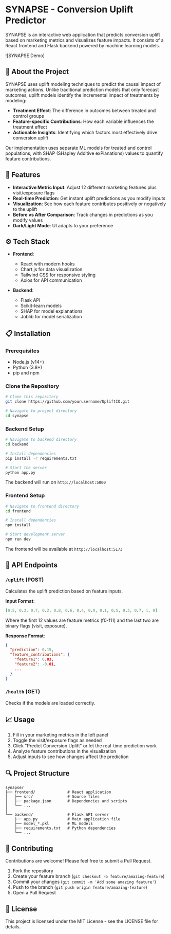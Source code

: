 # SYNAPSE - Conversion Uplift Predictor

SYNAPSE is an interactive web application that predicts conversion uplift based on marketing metrics and visualizes feature impacts. It consists of a React frontend and Flask backend powered by machine learning models.

![SYNAPSE Demo]

## 🧠 About the Project

SYNAPSE uses uplift modeling techniques to predict the causal impact of marketing actions. Unlike traditional prediction models that only forecast outcomes, uplift models identify the incremental impact of treatments by modeling:

- **Treatment Effect**: The difference in outcomes between treated and control groups
- **Feature-specific Contributions**: How each variable influences the treatment effect
- **Actionable Insights**: Identifying which factors most effectively drive conversion uplift

Our implementation uses separate ML models for treated and control populations, with SHAP (SHapley Additive exPlanations) values to quantify feature contributions.

## 🚀 Features

- **Interactive Metric Input**: Adjust 12 different marketing features plus visit/exposure flags
- **Real-time Prediction**: Get instant uplift predictions as you modify inputs
- **Visualization**: See how each feature contributes positively or negatively to the uplift
- **Before vs After Comparison**: Track changes in predictions as you modify values
- **Dark/Light Mode**: UI adapts to your preference

## ⚙️ Tech Stack

- **Frontend**:

  - React with modern hooks
  - Chart.js for data visualization
  - Tailwind CSS for responsive styling
  - Axios for API communication

- **Backend**:
  - Flask API
  - Scikit-learn models
  - SHAP for model explanations
  - Joblib for model serialization

## 📋 Installation

### Prerequisites

- Node.js (v14+)
- Python (3.8+)
- pip and npm

### Clone the Repository

```bash
# Clone this repository
git clone https://github.com/yourusername/UpliftIQ.git

# Navigate to project directory
cd synapse
```

### Backend Setup

```bash
# Navigate to backend directory
cd backend

# Install dependencies
pip install -r requirements.txt

# Start the server
python app.py
```

The backend will run on `http://localhost:5000`

### Frontend Setup

```bash
# Navigate to frontend directory
cd frontend

# Install dependencies
npm install

# Start development server
npm run dev
```

The frontend will be available at `http://localhost:5173`

## 🔧 API Endpoints

### `/uplift` (POST)

Calculates the uplift prediction based on feature inputs.

**Input Format**:

```json
[0.5, 0.3, 0.7, 0.2, 0.8, 0.6, 0.4, 0.9, 0.1, 0.5, 0.3, 0.7, 1, 0]
```

Where the first 12 values are feature metrics (f0-f11) and the last two are binary flags (visit, exposure).

**Response Format**:

```json
{
  "prediction": 0.15,
  "feature_contributions": {
    "feature1": 0.03,
    "feature2": -0.01,
    ...
  }
}
```

### `/health` (GET)

Checks if the models are loaded correctly.

## 📈 Usage

1. Fill in your marketing metrics in the left panel
2. Toggle the visit/exposure flags as needed
3. Click "Predict Conversion Uplift" or let the real-time prediction work
4. Analyze feature contributions in the visualization
5. Adjust inputs to see how changes affect the prediction

## 🔍 Project Structure

```
synapse/
├── frontend/              # React application
│   ├── src/               # Source files
│   ├── package.json       # Dependencies and scripts
│   └── ...
│
└── backend/               # Flask API server
    ├── app.py             # Main application file
    ├── model_*.pkl        # ML models
    ├── requirements.txt   # Python dependencies
    └── ...
```

## 🤝 Contributing

Contributions are welcome! Please feel free to submit a Pull Request.

1. Fork the repository
2. Create your feature branch (`git checkout -b feature/amazing-feature`)
3. Commit your changes (`git commit -m 'Add some amazing feature'`)
4. Push to the branch (`git push origin feature/amazing-feature`)
5. Open a Pull Request

## 📄 License

This project is licensed under the MIT License - see the LICENSE file for details.
